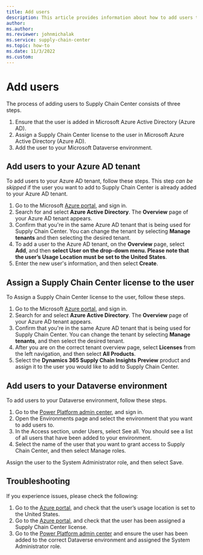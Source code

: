 ```yaml
---
title: Add users
description: This article provides information about how to add users to Microsoft Supply Chain Center.
author: 
ms.author: 
ms.reviewer: johnmichalak
ms.service: supply-chain-center
ms.topic: how-to
ms.date: 11/3/2022
ms.custom:
---
```


# Add users

The process of adding users to Supply Chain Center consists of three steps. 

1. Ensure that the user is added in Microsoft Azure Active Directory (Azure AD). 
1. Assign a Supply Chain Center license to the user in Microsoft Azure Active Directory (Azure AD).
1. Add the user to your Microsoft Dataverse environment.

## Add users to your Azure AD tenant

To add users to your Azure AD tenant, follow these steps. This step _can be skipped_ if the user you want to add to Supply Chain Center is already added to your Azure AD tenant.

1. Go to the Microsoft [Azure portal](https://portal.azure.com/), and sign in.
1. Search for and select **Azure Active Directory**. The **Overview** page of your Azure AD tenant appears.
1. Confirm that you're in the same Azure AD tenant that is being used for Supply Chain Center. You can change the tenant by selecting **Manage tenants** and then selecting the desired tenant.
1. To add a user to the Azure AD tenant, on the **Overview** page, select **Add**, and then **select User on the drop-down menu. Please note that the user’s Usage Location must be set to the United States**.
1. Enter the new user's information, and then select **Create**.

## Assign a Supply Chain Center license to the user

To Assign a Supply Chain Center license to the user, follow these steps.

1. Go to the Microsoft [Azure portal](https://portal.azure.com/), and sign in.
1. Search for and select **Azure Active Directory**. The **Overview** page of your Azure AD tenant appears.
1. Confirm that you're in the same Azure AD tenant that is being used for Supply Chain Center. You can change the tenant by selecting **Manage tenants**, and then select the desired tenant.
1. After you are on the correct tenant overview page, select **Licenses** from the left navigation, and then select **All Products**. 
1. Select the **Dynamics 365 Supply Chain Insights Preview** product and assign it to the user you would like to add to Supply Chain Center. 

## Add users to your Dataverse environment

To add users to your Dataverse environment, follow these steps.

1. Go to the [Power Platform admin center](https://admin.powerplatform.microsoft.com/), and sign in.
1. Open the Environments page and select the environment that you want to add users to.
1. In the Access section, under Users, select See all. You should see a list of all users that have been added to your environment.
1. Select the name of the user that you want to grant access to Supply Chain Center, and then select Manage roles.

Assign the user to the System Administrator role, and then select Save.

## Troubleshooting

If you experience issues, please check the following: 

1. Go to the [Azure portal](https://portal.azure.com/), and check that the user’s usage location is set to the United States.
1. Go to the [Azure portal](https://portal.azure.com/), and check that the user has been assigned a Supply Chain Center license. 
1. Go to the [Power Platform admin center](https://admin.powerplatform.microsoft.com/) and ensure the user has been added to the correct Dataverse environment and assigned the System Administrator role.
